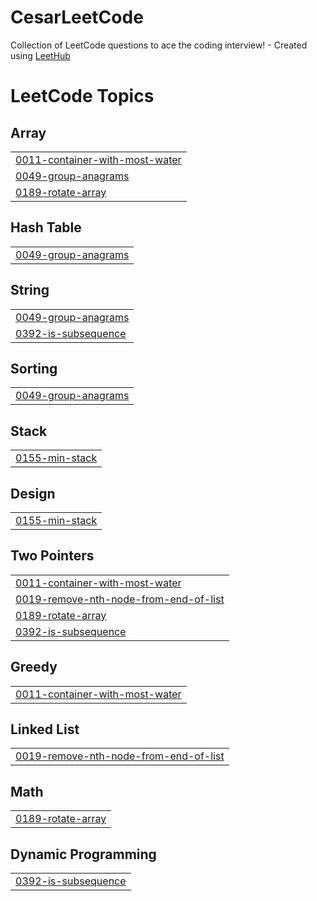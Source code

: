 # CesarLeetCode
Collection of LeetCode questions to ace the coding interview! - Created using [LeetHub](https://github.com/QasimWani/LeetHub)

<!---LeetCode Topics Start-->
# LeetCode Topics
## Array
|  |
| ------- |
| [0011-container-with-most-water](https://github.com/cesargua/CesarLeetCode/tree/master/0011-container-with-most-water) |
| [0049-group-anagrams](https://github.com/cesargua/CesarLeetCode/tree/master/0049-group-anagrams) |
| [0189-rotate-array](https://github.com/cesargua/CesarLeetCode/tree/master/0189-rotate-array) |
## Hash Table
|  |
| ------- |
| [0049-group-anagrams](https://github.com/cesargua/CesarLeetCode/tree/master/0049-group-anagrams) |
## String
|  |
| ------- |
| [0049-group-anagrams](https://github.com/cesargua/CesarLeetCode/tree/master/0049-group-anagrams) |
| [0392-is-subsequence](https://github.com/cesargua/CesarLeetCode/tree/master/0392-is-subsequence) |
## Sorting
|  |
| ------- |
| [0049-group-anagrams](https://github.com/cesargua/CesarLeetCode/tree/master/0049-group-anagrams) |
## Stack
|  |
| ------- |
| [0155-min-stack](https://github.com/cesargua/CesarLeetCode/tree/master/0155-min-stack) |
## Design
|  |
| ------- |
| [0155-min-stack](https://github.com/cesargua/CesarLeetCode/tree/master/0155-min-stack) |
## Two Pointers
|  |
| ------- |
| [0011-container-with-most-water](https://github.com/cesargua/CesarLeetCode/tree/master/0011-container-with-most-water) |
| [0019-remove-nth-node-from-end-of-list](https://github.com/cesargua/CesarLeetCode/tree/master/0019-remove-nth-node-from-end-of-list) |
| [0189-rotate-array](https://github.com/cesargua/CesarLeetCode/tree/master/0189-rotate-array) |
| [0392-is-subsequence](https://github.com/cesargua/CesarLeetCode/tree/master/0392-is-subsequence) |
## Greedy
|  |
| ------- |
| [0011-container-with-most-water](https://github.com/cesargua/CesarLeetCode/tree/master/0011-container-with-most-water) |
## Linked List
|  |
| ------- |
| [0019-remove-nth-node-from-end-of-list](https://github.com/cesargua/CesarLeetCode/tree/master/0019-remove-nth-node-from-end-of-list) |
## Math
|  |
| ------- |
| [0189-rotate-array](https://github.com/cesargua/CesarLeetCode/tree/master/0189-rotate-array) |
## Dynamic Programming
|  |
| ------- |
| [0392-is-subsequence](https://github.com/cesargua/CesarLeetCode/tree/master/0392-is-subsequence) |
<!---LeetCode Topics End-->